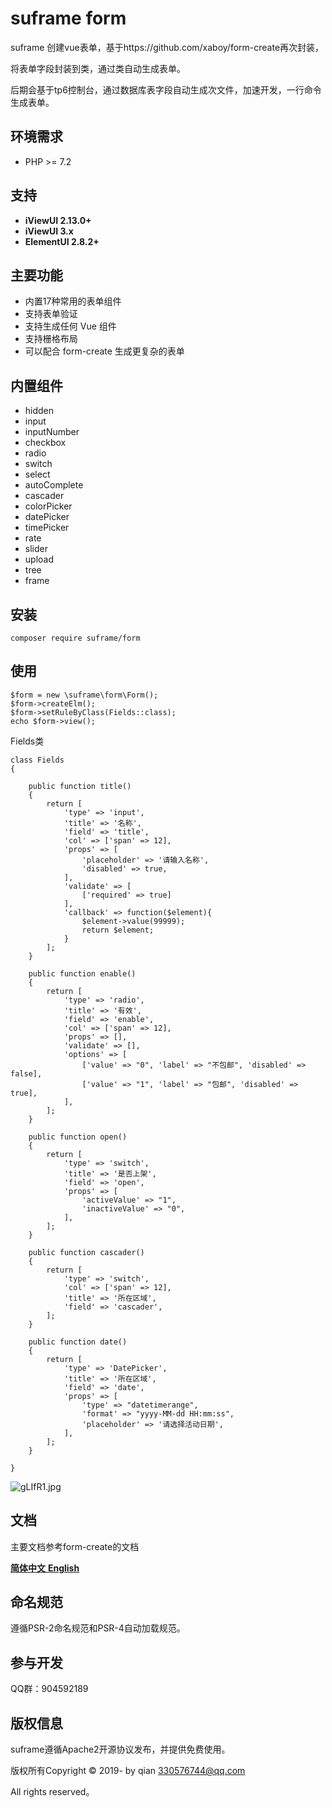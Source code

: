 
suframe form
===============
suframe 创建vue表单，基于https://github.com/xaboy/form-create再次封装，

将表单字段封装到类，通过类自动生成表单。 

后期会基于tp6控制台，通过数据库表字段自动生成次文件，加速开发，一行命令生成表单。


## 环境需求
* PHP >= 7.2

## 支持
- **iViewUI 2.13.0+**
- **iViewUI 3.x**
- **ElementUI 2.8.2+**

## 主要功能

* 内置17种常用的表单组件
* 支持表单验证
* 支持生成任何 Vue 组件
* 支持栅格布局
* 可以配合 form-create 生成更复杂的表单

## 内置组件
* hidden
* input
* inputNumber
* checkbox
* radio
* switch
* select
* autoComplete
* cascader
* colorPicker
* datePicker
* timePicker
* rate
* slider
* upload
* tree
* frame

## 安装

~~~
composer require suframe/form
~~~

## 使用
```
$form = new \suframe\form\Form();
$form->createElm();
$form->setRuleByClass(Fields::class);
echo $form->view();
```

Fields类
```
class Fields
{

    public function title()
    {
        return [
            'type' => 'input',
            'title' => '名称',
            'field' => 'title',
            'col' => ['span' => 12],
            'props' => [
                'placeholder' => '请输入名称',
                'disabled' => true,
            ],
            'validate' => [
                ['required' => true]
            ],
            'callback' => function($element){
                $element->value(99999);
                return $element;
            }
        ];
    }

    public function enable()
    {
        return [
            'type' => 'radio',
            'title' => '有效',
            'field' => 'enable',
            'col' => ['span' => 12],
            'props' => [],
            'validate' => [],
            'options' => [
                ['value' => "0", 'label' => "不包邮", 'disabled' => false],
                ['value' => "1", 'label' => "包邮", 'disabled' => true],
            ],
        ];
    }

    public function open()
    {
        return [
            'type' => 'switch',
            'title' => '是否上架',
            'field' => 'open',
            'props' => [
                'activeValue' => "1",
                'inactiveValue' => "0",
            ],
        ];
    }

    public function cascader()
    {
        return [
            'type' => 'switch',
            'col' => ['span' => 12],
            'title' => '所在区域',
            'field' => 'cascader',
        ];
    }

    public function date()
    {
        return [
            'type' => 'DatePicker',
            'title' => '所在区域',
            'field' => 'date',
            'props' => [
                'type' => "datetimerange",
                'format' => "yyyy-MM-dd HH:mm:ss",
                'placeholder' => '请选择活动日期',
            ],
        ];
    }

}
```

![gLIfR1.jpg][1]

## 文档
主要文档参考form-create的文档
<p>
    <a href="http://www.form-create.com/v2/">
        <strong>简体中文</strong>
    </a>
    <a href="http://www.form-create.com/en/v2/">
        <strong>English</strong>
    </a>
</p>


## 命名规范

遵循PSR-2命名规范和PSR-4自动加载规范。

## 参与开发

QQ群：904592189


## 版权信息

suframe遵循Apache2开源协议发布，并提供免费使用。

版权所有Copyright © 2019- by qian <330576744@qq.com>

All rights reserved。

  [1]: https://t1.picb.cc/uploads/2019/10/07/gLIfR1.jpg
